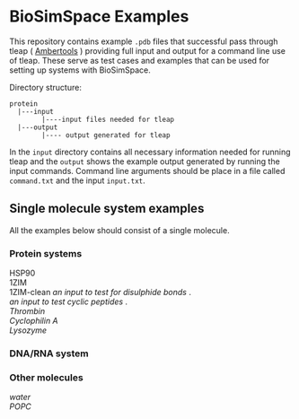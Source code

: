 # BioSimSpace Examples

This repository contains example `.pdb` files that successful pass through tleap ( [Ambertools](http://ambermd.org/AmberTools.php) ) providing full input and output for a command line use of tleap. These serve as test cases and examples that can be used for setting up systems with BioSimSpace. 

Directory structure:    

    protein   
      |---input    
            |----input files needed for tleap   
      |---output   
            |---- output generated for tleap
        
In the `input` directory contains all necessary information needed for running tleap and the `output` shows the example output generated by running the input commands. Command line arguments should be place in a file called `command.txt` and the input `input.txt`.  
  

## Single molecule system examples 

All the examples below should consist of a single molecule. 

### Protein systems
HSP90   
1ZIM  
1ZIM-clean 
*an input to test for disulphide bonds* .  
*an input to test cyclic peptides* .  
*Thrombin*   
*Cyclophilin A*   
*Lysozyme*   


### DNA/RNA system


### Other molecules
*water*   
*POPC*   



   


 
